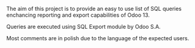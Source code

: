 The aim of this project is to provide an easy to use list of SQL queries enchancing reporting and export capabilities of Odoo 13.

Queries are executed using SQL Export module by Odoo S.A.

Most comments are in polish due to the language of the expected users.
